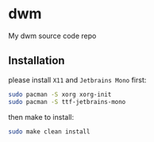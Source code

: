 # dwm

My dwm source code repo

## Installation

please install `X11` and `Jetbrains Mono` first:

```bash
sudo pacman -S xorg xorg-init
sudo pacman -S ttf-jetbrains-mono
```

then make to install:

```bash
sudo make clean install
```

